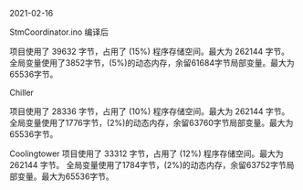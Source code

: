 2021-02-16

StmCoordinator.ino 编译后

项目使用了 39632 字节，占用了 (15%) 程序存储空间。最大为 262144 字节。
全局变量使用了3852字节，(5%)的动态内存，余留61684字节局部变量。最大为65536字节。

Chiller

项目使用了 28336 字节，占用了 (10%) 程序存储空间。最大为 262144 字节。
全局变量使用了1776字节，(2%)的动态内存，余留63760字节局部变量。最大为65536字节。

Coolingtower
项目使用了 33312 字节，占用了 (12%) 程序存储空间。最大为 262144 字节。
全局变量使用了1784字节，(2%)的动态内存，余留63752字节局部变量。最大为65536字节。